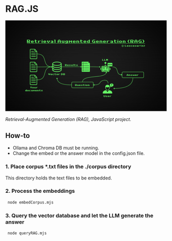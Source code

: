 # RAG.JS

![RAG](/2024-06-17%20RAG.png)

_Retrieval-Augmented Generation (RAG), JavaScript project._

## How-to

- Ollama and Chroma DB must be running.
- Change the embed or the answer model in the config.json file.

### 1. Place corpus \*.txt files in the ./corpus directory

This directory holds the text files to be embedded.

### 2. Process the embeddings

```bash
 node embedCorpus.mjs
```

### 3. Query the vector database and let the LLM generate the answer

```bash
 node queryRAG.mjs
```
